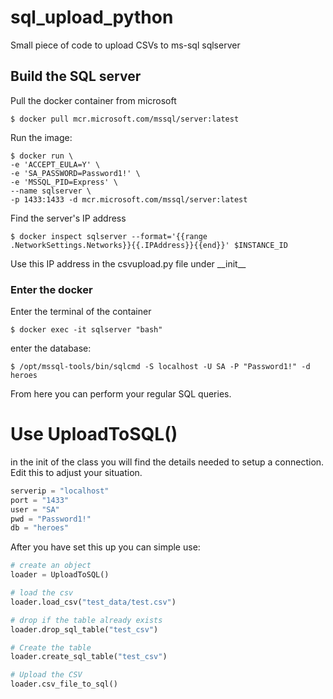 # sql_upload_python
Small piece of code to upload CSVs to ms-sql sqlserver

## Build the SQL server

Pull the docker container from microsoft

```shell
$ docker pull mcr.microsoft.com/mssql/server:latest
```

Run the image:

```shell
$ docker run \
-e 'ACCEPT_EULA=Y' \
-e 'SA_PASSWORD=Password1!' \
-e 'MSSQL_PID=Express' \
--name sqlserver \
-p 1433:1433 -d mcr.microsoft.com/mssql/server:latest
```

Find the server's IP address

```shell
$ docker inspect sqlserver --format='{{range .NetworkSettings.Networks}}{{.IPAddress}}{{end}}' $INSTANCE_ID
```

Use this IP address in the csvupload.py file under \_\_init\_\_

### Enter the docker

Enter the terminal of the container
```shell
$ docker exec -it sqlserver "bash"
```
enter the database:
```shell
$ /opt/mssql-tools/bin/sqlcmd -S localhost -U SA -P "Password1!" -d heroes
```

From here you can perform your regular SQL queries.

# Use UploadToSQL()

in the init of the class you will find the details needed to setup a connection. Edit this to adjust your situation.

```Python
serverip = "localhost"
port = "1433"
user = "SA"
pwd = "Password1!"
db = "heroes"
```

After you have set this up you can simple use:

```Python
# create an object
loader = UploadToSQL()

# load the csv
loader.load_csv("test_data/test.csv")

# drop if the table already exists
loader.drop_sql_table("test_csv")

# Create the table
loader.create_sql_table("test_csv")

# Upload the CSV
loader.csv_file_to_sql()
```